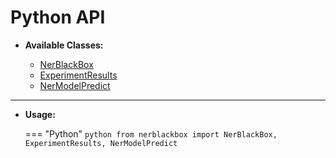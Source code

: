 # Python API

- **Available Classes:**

    * [NerBlackBox](../nerblackbox)
    * [ExperimentResults](../experiment_results)
    * [NerModelPredict](../ner_model_predict)


----------
- **Usage:**

    === "Python"
        ``` python
        from nerblackbox import NerBlackBox, ExperimentResults, NerModelPredict
        ```

